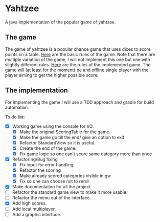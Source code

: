 # Yahtzee
A java implementation of the popular game of yahtzee.

## The game

The game of yahtzee is a popular chance game that uses dices to score points on a table.
[Here](https://en.wikipedia.org/wiki/gameLogic.Yahtzee) are the basic rules of the game. Note that there are multiple variation of the game, I will not implement this one but one with slightly different rules.
[Here]() are the rules of the implemented game.
The game will (at least for the moment) be and offline single player with the player aiming to get the higher possible score.

## The implementation

For implementing the game I will use a TDD approach and gradle for build automation.

To do list:

- [x] Working game using the console for I/O.
  - [x] Make the original ScoringTable for the game.
  - [x] Make the game go till the end/ give an option to exit
  - [x] Refactor StandardView so it is useful.
  - [x] Create the end of the game.
  - [x] Fix game logic so one can't score same category more than once
- [x] Refactoring/Bug fixing
  - [x] Fix input for error handling
  - [x] Refactor the scoring
  - [x] Make already scored categories visible in gw
  - [x] Fix so one can choose not to reroll
- [x] Make documentation for all the project.
- [ ] Refactor the standard game view to make it more usable.
- [ ] Refactor the menu out of the interface.
- [x] Add high scores.
- [ ] Add local multiplayer.
- [ ] Add a graphic interface.

